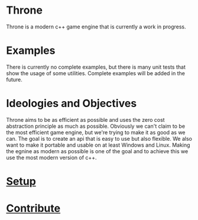 # Throne

Throne is a modern c++ game engine that is currently a work in progress.

# Examples

There is currently no complete examples, but there is many unit tests that show the usage of some utilities.
Complete examples will be added in the future.

# Ideologies and Objectives

Throne aims to be as efficient as possible and uses the zero cost abstraction principle as much as possible. Obviously we can't claim to be the most efficient game engine, but we're trying to make it as good as we can. The goal is to create an api that is easy to use but also flexible. We also want to make it portable and usable on at least Windows and Linux. Making the egnine as modern as possible is one of the goal and to achieve this we use the most modern version of c++.

# [Setup](SETUP.md)
# [Contribute](Contribute.md)
